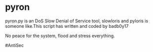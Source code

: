 # pyron
pyron.py is an DoS Slow Denial of Service tool, slowloris and pyloris is someone like.This script has written and coded by badb0y17

No peace for the system, flood and stress everything.


#AntiSec
